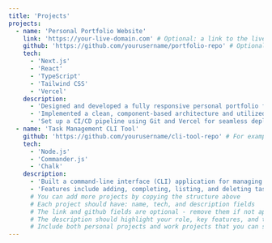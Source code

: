 ```yaml
---
title: 'Projects'
projects:
  - name: 'Personal Portfolio Website'
    link: 'https://your-live-domain.com' # Optional: a link to the live project
    github: 'https://github.com/yourusername/portfolio-repo' # Optional: a link to the GitHub repo
    tech:
      - 'Next.js'
      - 'React'
      - 'TypeScript'
      - 'Tailwind CSS'
      - 'Vercel'
    description:
      - 'Designed and developed a fully responsive personal portfolio from scratch to showcase my work and skills.'
      - 'Implemented a clean, component-based architecture and utilized markdown for easy content management.'
      - 'Set up a CI/CD pipeline using Git and Vercel for seamless deployment.'
  - name: 'Task Management CLI Tool'
    github: 'https://github.com/yourusername/cli-tool-repo' # For example: This project only has a GitHub link
    tech:
      - 'Node.js'
      - 'Commander.js'
      - 'Chalk'
    description:
      - 'Built a command-line interface (CLI) application for managing daily tasks directly from the terminal.'
      - 'Features include adding, completing, listing, and deleting tasks.'
      # You can add more projects by copying the structure above
      # Each project should have: name, tech, and description fields
      # The link and github fields are optional - remove them if not applicable
      # The description should highlight your role, key features, and technical achievements
      # Include both personal projects and work projects that you can showcase
---
```

<!-- Due to the YAML format, please use two apostrophes '' instead of one, it breaks the component -->
